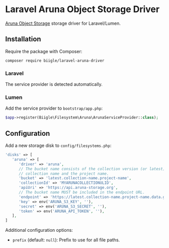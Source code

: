 # Laravel Aruna Object Storage Driver

[Aruna Object Storage](https://aruna-storage.org) storage driver for Laravel/Lumen.

## Installation

Require the package with Composer:

```
composer require biigle/laravel-aruna-driver
```

### Laravel

The service provider is detected automatically.

### Lumen

Add the service provider to `bootstrap/app.php`:
```php
$app->register(Biigle\Filesystem\Aruna\ArunaServiceProvider::class);
```

## Configuration

Add a new storage disk to `config/filesystems.php`:

```php
'disks' => [
   'aruna' => [
      'driver' => 'aruna',
      // The bucket name consists of the collection version (or latest), the
      // collection name and the project name.
      'bucket' => 'latest.collection-name.project-name',
      'collectionId' => 'MYARUNACOLLECTIONULID',
      'apiUri' => 'https://api.aruna-storage.org',
      // The bucket name MUST be included in the endpoint URL.
      'endpoint' => 'https://latest.collection-name.project-name.data.gi.aruna-storage.org',
      'key' => env('ARUNA_S3_KEY', ''),
      'secret' => env('ARUNA_S3_SECRET', ''),
      'token' => env('ARUNA_API_TOKEN', ''),
   ],
]
```

Additional configuration options:

- `prefix` (default: `null`): Prefix to use for all file paths.

